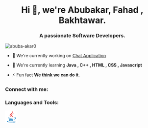 <h1 align="center">Hi 👋, we're Abubakar, Fahad , Bakhtawar.</h1>
<h3 align="center">A passionate Software Developers.</h3>

<p align="left"> <img src="https://komarev.com/ghpvc/?username=abuba-akar0&label=Profile%20views&color=0e75b6&style=flat" alt="abuba-akar0" /> </p>

- 🔭 We're currently working on [Chat Application](https://github.com/abuba-akar0/ChatApplication)

- 🌱 We're currently learning **Java , C++ , HTML , CSS , Javascript**

- ⚡ Fun fact **We think we can do it.**

<h3 align="left">Connect with me:</h3>
<p align="left">
</p>

<h3 align="left">Languages and Tools:</h3>
<p align="left"> <a href="https://www.java.com" target="_blank" rel="noreferrer"> <img src="https://raw.githubusercontent.com/devicons/devicon/master/icons/java/java-original.svg" alt="java" width="40" height="40"/> </a> </p>
